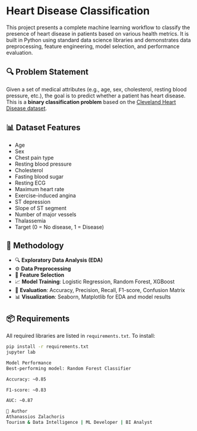 # Heart Disease Classification

This project presents a complete machine learning workflow to classify the presence of heart disease in patients based on various health metrics. It is built in Python using standard data science libraries and demonstrates data preprocessing, feature engineering, model selection, and performance evaluation.

## 🔍 Problem Statement

Given a set of medical attributes (e.g., age, sex, cholesterol, resting blood pressure, etc.), the goal is to predict whether a patient has heart disease. This is a **binary classification problem** based on the [Cleveland Heart Disease dataset](https://archive.ics.uci.edu/ml/datasets/Heart+Disease).

## 📊 Dataset Features

- Age
- Sex
- Chest pain type
- Resting blood pressure
- Cholesterol
- Fasting blood sugar
- Resting ECG
- Maximum heart rate
- Exercise-induced angina
- ST depression
- Slope of ST segment
- Number of major vessels
- Thalassemia
- Target (0 = No disease, 1 = Disease)

## 🧠 Methodology

- 🔍 **Exploratory Data Analysis (EDA)**
- ⚙️ **Data Preprocessing**
- 🔢 **Feature Selection**
- 📈 **Model Training**: Logistic Regression, Random Forest, XGBoost
- 🧪 **Evaluation**: Accuracy, Precision, Recall, F1-score, Confusion Matrix
- 📊 **Visualization**: Seaborn, Matplotlib for EDA and model results

## 📦 Requirements

All required libraries are listed in `requirements.txt`. To install:

```bash
pip install -r requirements.txt
jupyter lab

Model Performance
Best-performing model: Random Forest Classifier

Accuracy: ~0.85

F1-score: ~0.83

AUC: ~0.87

🧠 Author
Athanassios Zalachoris
Tourism & Data Intelligence | ML Developer | BI Analyst
